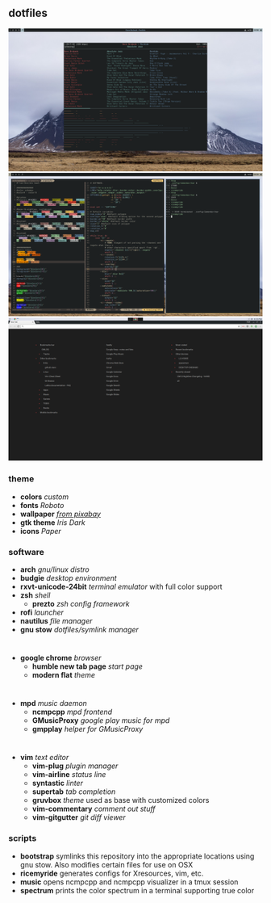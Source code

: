 ## dotfiles

![ncmpcpp](scrots/music.png)
![terminal and vim](scrots/vim.png)
![google chrome](scrots/chrome.png)

### theme
* **colors** _custom_
* **fonts** _Roboto_
* **wallpaper** *[from pixabay](https://pixabay.com/en/mountain-clouds-landscape-nature-983914/)*
* **gtk theme** *Iris Dark*
* **icons** *Paper*

### software
* **arch** *gnu/linux distro*
* **budgie** *desktop environment*
* **rxvt-unicode-24bit** *terminal emulator* with full color support
* **zsh** *shell*
  * **prezto** *zsh config framework*
* **rofi** *launcher*
* **nautilus** *file manager*
* **gnu stow** *dotfiles/symlink manager*

#
* **google chrome** *browser*
  * **humble new tab page** *start page*
  * **modern flat** *theme*

#
* **mpd** *music daemon*
  * **ncmpcpp** *mpd frontend*
  * **GMusicProxy** *google play music for mpd*
  * **gmpplay** *helper for GMusicProxy*

#
* **vim** *text editor*
  * **vim-plug** *plugin manager*
  * **vim-airline** *status line*
  * **syntastic** *linter*
  * **supertab** *tab completion*
  * **gruvbox** *theme* used as base with customized colors
  * **vim-commentary** *comment out stuff*
  * **vim-gitgutter** *git diff viewer*

### scripts
* **bootstrap** symlinks this repository into the appropriate locations using gnu stow. Also modifies certain files for use on OSX
* **ricemyride** generates configs for Xresources, vim, etc.
* **music** opens ncmpcpp and ncmpcpp visualizer in a tmux session
* **spectrum** prints the color spectrum in a terminal supporting true color
